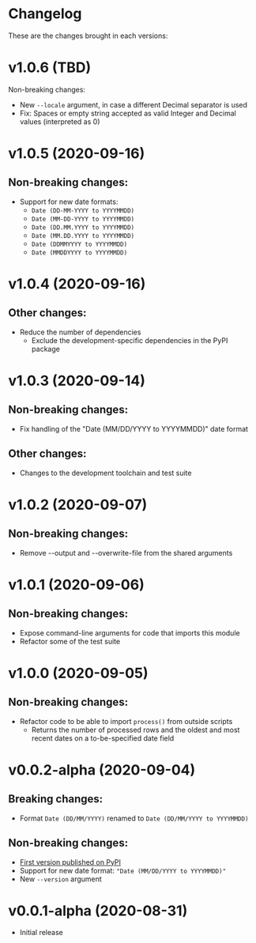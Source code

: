 # Changelog
These are the changes brought in each versions:

v1.0.6 (TBD)
===================
Non-breaking changes:
* New `--locale` argument, in case a different Decimal separator is used
* Fix: Spaces or empty string accepted as valid Integer and Decimal values (interpreted as 0)

v1.0.5 (2020-09-16)
===================
Non-breaking changes:
---------------------
* Support for new date formats:
  * `Date (DD-MM-YYYY to YYYYMMDD)`
  * `Date (MM-DD-YYYY to YYYYMMDD)`
  * `Date (DD.MM.YYYY to YYYYMMDD)`
  * `Date (MM.DD.YYYY to YYYYMMDD)`
  * `Date (DDMMYYYY to YYYYMMDD)`
  * `Date (MMDDYYYY to YYYYMMDD)`

v1.0.4 (2020-09-16)
===================
Other changes:
--------------
* Reduce the number of dependencies
  * Exclude the development-specific dependencies in the PyPI package

v1.0.3 (2020-09-14)
===================
Non-breaking changes:
---------------------
* Fix handling of the "Date (MM/DD/YYYY to YYYYMMDD)" date format

Other changes:
--------------
* Changes to the development toolchain and test suite

v1.0.2 (2020-09-07)
===================
Non-breaking changes:
---------------------
* Remove --output and --overwrite-file from the shared arguments

v1.0.1 (2020-09-06)
===================
Non-breaking changes:
---------------------
* Expose command-line arguments for code that imports this module
* Refactor some of the test suite

v1.0.0 (2020-09-05)
===================
Non-breaking changes:
---------------------
* Refactor code to be able to import `process()` from outside scripts
  * Returns the number of processed rows and the oldest and most recent dates on a to-be-specified date field

v0.0.2-alpha (2020-09-04)
=========================
Breaking changes:
-----------------
* Format `Date (DD/MM/YYYY)` renamed to `Date (DD/MM/YYYY to YYYYMMDD)`

Non-breaking changes:
---------------------
* [First version published on PyPI](https://pypi.org/project/delimited2fixedwidth)
* Support for new date format: `"Date (MM/DD/YYYY to YYYYMMDD)"`
* New `--version` argument

v0.0.1-alpha (2020-08-31)
=========================
* Initial release
